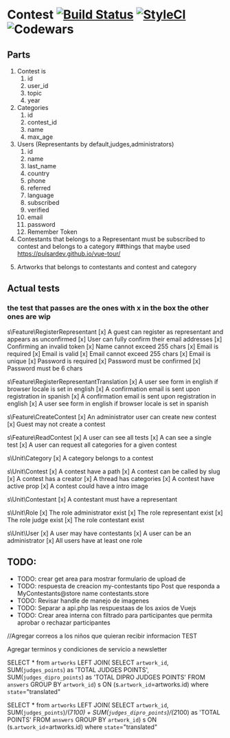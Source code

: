 # Contest [![Build Status](https://travis-ci.org/Giorgiosaud/wedcontest2018.svg?branch=master)](https://travis-ci.org/Giorgiosaud/wedcontest2018) [![StyleCI](https://styleci.io/repos/123292448/shield?branch=master)](https://styleci.io/repos/123292448)![Codewars](https://www.codewars.com/users/giorgiosaud/badges/small)

## Parts

1.  Contest is
    1.  id
    2.  user_id
    3.  topic
    4.  year
2.  Categories
    1.  id
    2.  contest_id
    3.  name
    4.  max_age
3.  Users (Representants by default,judges,administrators)
    1.  id
    2.  name
    3.  last_name
    4.  country
    5.  phone
    6.  referred
    7.  language
    8.  subscribed
    9.  verified
    10. email
    11. password
    12. Remember Token
4.  Contestants that belongs to a Representant must be subscribed to contest and belongs to a category
    ##things that maybe used
    https://pulsardev.github.io/vue-tour/

5)  Artworks that belongs to contestants and contest and category

## Actual tests

### the test that passes are the ones with x in the box the other ones are wip

s\Feature\RegisterRepresentant
[x] A guest can register as representant and appears as unconfirmed
[x] User can fully confirm their email addresses
[x] Confirming an invalid token
[x] Name cannot exceed 255 chars
[x] Email is required
[x] Email is valid
[x] Email cannot exceed 255 chars
[x] Email is unique
[x] Password is required
[x] Password must be confirmed
[x] Password must be 6 chars

s\Feature\RegisterRepresentantTranslation
[x] A user see form in english if browser locale is set in english
[x] A confirmation email is sent upon registration in spanish
[x] A confirmation email is sent upon registration in english
[x] A user see form in english if browser locale is set in spanish

s\Feature\CreateContest
[x] An administrator user can create new contest
[x] Guest may not create a contest

s\Feature\ReadContest
[x] A user can see all tests
[x] A can see a single test
[x] A user can request all categories for a given contest

s\Unit\Category
[x] A category belongs to a contest

s\Unit\Contest
[x] A contest have a path
[x] A contest can be called by slug
[x] A contest has a creator
[x] A thread has categories
[x] A contest have active prop
[x] A contest could have a intro image

s\Unit\Contestant
[x] A contestant must have a representant

s\Unit\Role
[x] The role administrator exist
[x] The role representant exist
[x] The role judge exist
[x] The role contestant exist

s\Unit\User
[x] A user may have contestants
[x] A user can be an administrator
[x] All users have at least one role

## TODO:

* TODO: crear get area para mostrar formulario de upload de
* TODO: respuesta de creacion my-contestants tipo Post que responda a MyContestants@store name contestants.store
* TODO: Revisar handle de manejo de imagenes
* TODO: Separar a api.php las respuestaas de los axios de Vuejs
* TODO: Crear area interna con filtrado para participantes que permita aprobar o rechazar participantes

//Agregar correos a los niños que quieran recibir informacion TEST

Agregar terminos y condiciones de servicio a newsletter



SELECT * from `artworks`
LEFT JOIN(
    SELECT `artwork_id`, SUM(`judges_points`) as 'TOTAL JUDGES POINTS', SUM(`judges_dipro_points`) as 'TOTAL DIPRO JUDGES POINTS'
    FROM `answers`
GROUP BY `artwork_id`) s ON (s.`artwork_id`=artworks.id) where `state`="translated"



SELECT * from `artworks`
LEFT JOIN(
    SELECT `artwork_id`, SUM(`judges_points`)/(7*100) + SUM(`judges_dipro_points`)/(2*100) as 'TOTAL POINTS'
    FROM `answers`
GROUP BY `artwork_id`) s ON (s.`artwork_id`=artworks.id) where `state`="translated"